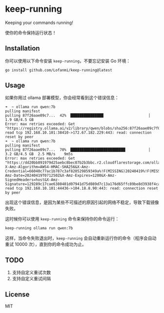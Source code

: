 # keep-running

Keeping your commands running!

使你的命令保持运行状态！

## Installation

你可以使用以下命令安装 `keep-running`，不要忘记安装 Go 环境：

```bash
go install github.com/Lofanmi/keep-running@latest
```

## Usage

如果你用过 ollama 部署模型，你会经常看到这个错误信息：

```
➜  ~ ollama run qwen:7b             
pulling manifest 
pulling 87f26aae09c7...  42% ▕███████████████                     ▏ 1.9 GB/4.5 GB                  
Error: max retries exceeded: Get "https://registry.ollama.ai/v2/library/qwen/blobs/sha256:87f26aae09c7f052de93ff98a2282f05822cc6de4af1a2a159c5bd1acbd10ec4": read tcp 192.168.10.101:38410->172.67.182.229:443: read: connection reset by peer
➜  ~ ollama run qwen:7b
pulling manifest 
pulling 87f26aae09c7...  70% ▕█████████████████████████           ▏ 3.2 GB/4.5 GB  2.5 MB/s    9m5s
Error: max retries exceeded: Get "https://dd20bb891979d25aebc8bec07b2b3bbc.r2.cloudflarestorage.com/ollama/docker/registry/v2/blobs/sha256/87/87f26aae09c7f052de93ff98a2282f05822cc6de4af1a2a159c5bd1acbd10ec4/data?X-Amz-Algorithm=AWS4-HMAC-SHA256&X-Amz-Credential=66040c77ac1b787c3af820529859349a%!F(MISSING)20240419%!F(MISSING)auto%!F(MISSING)s3%!F(MISSING)aws4_request&X-Amz-Date=20240419T071250Z&X-Amz-Expires=1200&X-Amz-SignedHeaders=host&X-Amz-Signature=129289c17cae6380401d07941d75d089d7c13a176d65ffc89be8d3938f4ca3d2": read tcp 192.168.10.101:44436->104.18.8.90:443: read: connection reset by peer
```

出现这个错误信息，是因为某些不可描述的原因引起的网络不稳定，导致下载镜像失败。

这时候你可以使用 `keep-running` 命令来保持你的命令运行：

```bash
keep-running ollama run qwen:7b
```

这样，当命令失败退出时，`keep-running` 会自动重新运行你的命令（程序会自动重试 10000 次），直到你的命令成功为止。

## TODO

1. 支持自定义重试次数
2. 支持自定义重试间隔

## License

MIT
